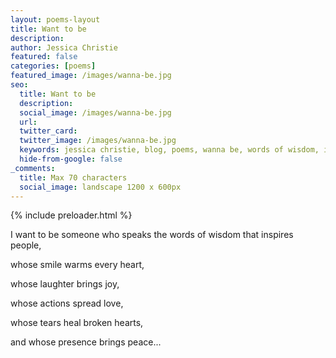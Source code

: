 ```yaml
---
layout: poems-layout
title: Want to be
description: 
author: Jessica Christie
featured: false
categories: [poems]
featured_image: /images/wanna-be.jpg
seo:
  title: Want to be
  description:
  social_image: /images/wanna-be.jpg
  url:
  twitter_card:
  twitter_image: /images/wanna-be.jpg
  keywords: jessica christie, blog, poems, wanna be, words of wisdom, inspiration, smile, heart-warming, laugther, joy, spreading love, tears, heal broken hearts, peace
  hide-from-google: false
_comments:
  title: Max 70 characters
  social_image: landscape 1200 x 600px
---
```


{% include preloader.html %}

I want to be someone who speaks the words of wisdom that inspires people,

whose smile warms every heart,

whose laughter brings joy,

whose actions spread love,

whose tears heal broken hearts,

and whose presence brings peace...

&nbsp;
